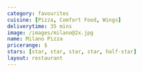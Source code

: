 ```yaml
---
category: favourites
cuisine: [Pizza, Comfort Food, Wings]
deliverytime: 35 mins
image: /images/milano@2x.jpg
name: Milano Pizza
pricerange: $
stars: [star, star, star, star, half-star]
layout: restaurant
---
```


